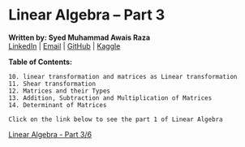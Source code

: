 # Linear Algebra – Part 3  
**Written by: Syed Muhammad Awais Raza**  
[LinkedIn](https://www.linkedin.com/in/syed-muhammad-awais-raza-905317278/) | [Email](mailto:awaisraza5424@gmail.com) | [GitHub](https://github.com/awai1s) | [Kaggle](https://www.kaggle.com/awais5424) 


**Table of Contents:**

    10. linear transformation and matrices as Linear transformation  
    11. Shear transformation  
    12. Matrices and their Types 
    13. Addition, Subtraction and Multiplication of Matrices  
    14. Determinant of Matrices   
    
`Click on the link below to see the part 1 of Linear Algebra`    

[Linear Algebra - Part 3/6](https://www.linkedin.com/feed/update/urn:li:activity:7241846683930644485?utm_source=share&utm_medium=member_desktop)
